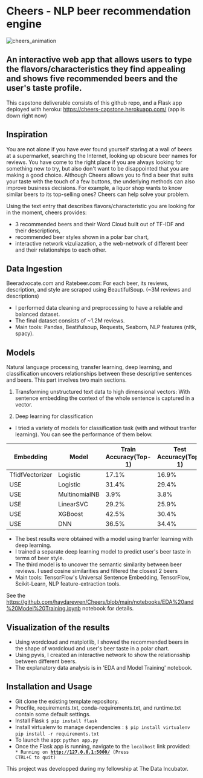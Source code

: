 # Cheers - NLP beer recommendation engine
![cheers_animation](https://github.com/haydarevren/Cheers/blob/main/cheers_animation.gif)

## An interactive web app that allows users to type the flavors/characteristics they find appealing and shows five recommended beers and the user's taste profile.

This capstone deliverable consists of this github repo, and a Flask app deployed with heroku: https://cheers-capstone.herokuapp.com/ (app is down right now)

## Inspiration
  You are not alone if you have ever found yourself staring at a wall of beers at a supermarket, searching the Internet, looking up obscure beer names for reviews. You have come to the right place if you are always looking for something new to try, but also don't want to be disappointed that you are making a good choice. Although Cheers allows you to find a beer that suits your taste with the touch of a few buttons, the underlying methods can also improve business decisions. For example, a liquor shop wants to know similar beers to its top-selling ones? Cheers can help solve your problem.

Using the text entry that describes flavors/characteristic you are looking for in the moment, cheers provides:

  - 3 recommended beers and their Word Cloud built out of TF-IDF and their descriptions,
  - recommended beer styles shown in a polar bar chart,
  - interactive network vizuliazation, a the web-network of different beer and their relationships to each other. 

## Data Ingestion

  Beeradvocate.com and Ratebeer.com: For each beer, its reviews, description, and	style are scraped using BeautifulSoup. (~3M reviews and descriptions)

  - I performed data cleaning and preprocessing to have a reliable and balanced dataset.
  - The final dataset consists of ~1.2M reviews.
  - Main tools: Pandas, Beatifulsoup, Requests, Seaborn, NLP features (nltk, spacy).

## Models

  Natural language processing, transfer learning, deep learning, and classification uncovers relationships between these descriptive sentences and beers. This part involves two main sections.

  1) Transforming unstructured text data to high dimensional vectors: With sentence embedding the context of the whole sentence is captured in a vector. 

  2) Deep learning for classification

  - I tried a variety of models for classification task (with and without tranfer learning). You can see the performance of them below.

  | Embedding | Model | Train Accuracy(Top-1) | Test Accuracy(Top-1) | Train Accuracy(Top-5) | Test Accuracy(Top-5) |
  | --- | --- | --- | --- | --- | --- |
  | TfidfVectorizer | Logistic | 17.1% | 16.9% | 34.9% | 34.5% |
  | USE | Logistic | 31.4% | 29.4% | 54.5% | 54.4% |
  | USE | MultinomialNB | 3.9% | 3.8% | 11.5% | 11.4% |
  | USE | LinearSVC | 29.2% | 25.9% | 51.3% | 50.1% |
  | USE | XGBoost | 42.5% | 30.4% | 72.1% | 55.9% |
  | USE | DNN | 36.5% | 34.4% | 59.9% | 59.2% |

  - The best results were obtained with a model using tranfer learning with deep learning.
  - I trained a separate deep learning model to predict user's beer taste in terms of beer style.
  - The third model is to uncover the semantic similarity between beer reviews. I used cosine similarities and filtered the closest 2 beers
  - Main tools: TensorFlow's Universal Sentence Embedding, TensorFlow, Scikit-Learn, NLP feature-extraction tools.

  See the https://github.com/haydarevren/Cheers/blob/main/notebooks/EDA%20and%20Model%20Training.ipynb notebook for details.  

## Visualization of the results 

  - Using wordcloud and matplotlib, I showed the recommended beers in the shape of wordcloud and user's beer taste in a polar chart.
  - Using pyvis, I created an interactive network to show the relationsship between different beers.
  - The explanatory data analysis is in 'EDA and Model Training' notebook.

## Installation and Usage

  - Git clone the existing template repository.
  - Procfile, requirements.txt, conda-requirements.txt, and runtime.txt contain some default settings.
  - Install Flask
    ```$ pip install flask```
  - Install virtualenv to manage dependencies :
    ```$ pip install virtualenv ```
    ```pip install -r requirements.txt ```
  - To launch the app:
    ``` python app.py ```
  - Once the Flask app is running, navigate to the `localhost` link provided:
    <code> * Running on <b>http://127.0.0.1:5000/</b> (Press CTRL+C to quit)</code>

This project was developped during my fellowship at The Data Incubator.
